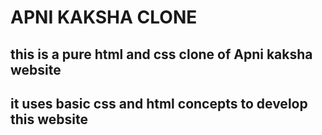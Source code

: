 # APNI KAKSHA CLONE
## this is a pure html and css clone of Apni kaksha website
## it uses basic css and html concepts to develop this website